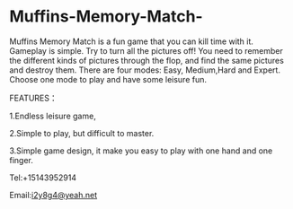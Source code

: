 # Muffins-Memory-Match-

Muffins Memory Match is a fun game that you can kill time with it.
Gameplay is simple. Try to turn all the pictures off! You need to remember the different kinds of pictures through the flop, and find the same pictures and destroy them.
There are four modes: Easy, Medium,Hard and Expert. Choose one mode to play and have some leisure fun.

FEATURES：

1.Endless leisure game,

2.Simple to play, but difficult to master.

3.Simple game design, it make you easy to play with one hand and one finger.

Tel:+15143952914

Email:i2y8g4@yeah.net
